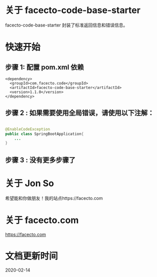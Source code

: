 # 关于 facecto-code-base-starter
facecto-code-base-starter 封装了标准返回信息和错误信息。


# 快速开始
## 步骤 1: 配置 pom.xml 依赖
```
<dependency>
  <groupId>com.facecto.code</groupId>
  <artifactId>facecto-code-base-starter</artifactId>
  <version>1.1.0</version>
</dependency>
```
## 步骤 2 : 如果需要使用全局错误，请使用以下注解：
```java

@EnableCodeException
public class SpringBootApplication{
    ...
}

```
## 步骤 3 : 没有更多步骤了

# 关于 Jon So
希望能和你做朋友！我的站点https://facecto.com

# 关于 facecto.com
https://facecto.com

# 文档更新时间
2020-02-14